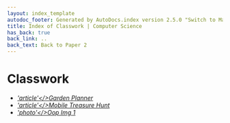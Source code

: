 ```yaml
---
layout: index_template
autodoc_footer: Generated by AutoDocs.index version 2.5.0 "Switch to Material Icons" ⓒ Starwort, 2020
title: Index of Classwork | Computer Science
has_back: true
back_link: ..
back_text: Back to Paper 2
---
```


# **Classwork**

- <a href='./garden_planner.md'><i title='MD file' class="material-icons">'article'</>Garden Planner</a>
- <a href='./mobile_treasure_hunt.md'><i title='MD file' class="material-icons">'article'</>Mobile Treasure Hunt</a>
- <a href='./oop_img_1.png'><i title='PNG file' class="material-icons">'photo'</>Oop Img 1</a>
